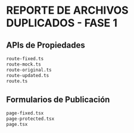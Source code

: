 # REPORTE DE ARCHIVOS DUPLICADOS - FASE 1 
 
## APIs de Propiedades 
```bash 
route-fixed.ts
route-mock.ts
route-original.ts
route-updated.ts
route.ts
``` 
 
## Formularios de Publicación 
```bash 
page-fixed.tsx
page-protected.tsx
page.tsx
``` 
